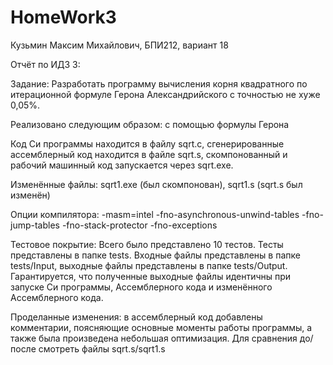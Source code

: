 # HomeWork3
Кузьмин Максим Михайлович, БПИ212, вариант 18

Отчёт по ИДЗ 3:


Задание:
Разработать программу вычисления корня квадратного по итерационной формуле Герона Александрийского с точностью не хуже 0,05%.

Реализовано следующим образом: с помощью формулы Герона

Код Си программы находится в файлу sqrt.c, сгенерированные ассемблерный код находится в файле sqrt.s, скомпонованный и рабочий машинный код запускается через sqrt.exe.

Изменённые файлы: sqrt1.exe (был скомпонован), sqrt1.s (sqrt.s был изменён)

Опции компилятора: -masm=intel -fno-asynchronous-unwind-tables -fno-jump-tables -fno-stack-protector -fno-exceptions

Тестовое покрытие: Всего было представлено 10 тестов. Тесты представлены в папке tests. Входные файлы представлены в папке tests/Input, выходные файлы представлены в папке tests/Output. Гарантируется, что полученные выходные файлы идентичны при запуске Си программы, Ассемблерного кода и изменённого Ассемблерного кода.

Проделанные изменения: в ассемблерный код добавлены комментарии, поясняющие основные моменты работы программы, а также была произведена небольшая оптимизация. Для сравнения до/после смотреть файлы sqrt.s/sqrt1.s
